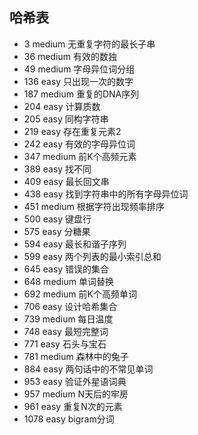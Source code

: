 ## 哈希表

* 3 medium 无重复字符的最长子串
* 36 medium 有效的数独
* 49 medium 字母异位词分组
* 136 easy 只出现一次的数字
* 187 medium 重复的DNA序列
* 204 easy 计算质数
* 205 easy 同构字符串
* 219 easy 存在重复元素2
* 242 easy 有效的字母异位词
* 347 medium 前K个高频元素
* 389 easy 找不同
* 409 easy 最长回文串
* 438 easy 找到字符串中的所有字母异位词
* 451 medium 根据字符出现频率排序
* 500 easy 键盘行
* 575 easy 分糖果
* 594 easy 最长和谐子序列
* 599 easy 两个列表的最小索引总和
* 645 easy 错误的集合
* 648 medium 单词替换
* 692 medium 前K个高频单词
* 706 easy 设计哈希集合
* 739 medium 每日温度
* 748 easy 最短完整词
* 771 easy 石头与宝石
* 781 medium 森林中的兔子
* 884 easy 两句话中的不常见单词
* 953 easy 验证外星语词典
* 957 medium N天后的牢房
* 961 easy 重复N次的元素
* 1078 easy bigram分词
